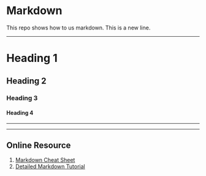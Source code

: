 # Markdown
This repo shows how to us markdown.
This is a new line.

---
# Heading 1
## Heading 2
### Heading 3
#### Heading 4

---

 

---
## Online Resource
1. [Markdown Cheat Sheet](https://www.markdownguide.org/cheat-sheet/)
2. [Detailed Markdown Tutorial](https://www.markdownguide.org/basic-syntax/#bold)
